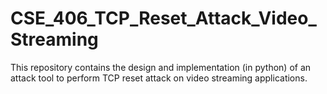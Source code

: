 # CSE_406_TCP_Reset_Attack_Video_Streaming
This repository contains the design and implementation (in python) of an attack tool to perform TCP reset attack on video streaming applications. 
